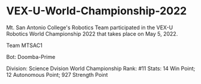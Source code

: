 # VEX-U-World-Championship-2022
Mt. San Antonio College's Robotics Team participated in the VEX-U Robotics World Championship 2022 that takes place on May 5, 2022. 

Team MTSAC1


Bot: Doomba-Prime


Division: Science Dvision
World Championship Rank: #11
Stats: 14 Win Point; 12 Autonomous Point; 927 Strength Point

